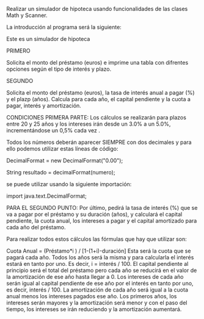 Realizar un simulador de hipoteca usando funcionalidades de las clases Math y Scanner. 

La introducción al programa será la siguiente:

Este es un simulador de hipoteca

PRIMERO

Solicita el monto del préstamo (euros) e imprime una tabla con difrentes opciones según el tipo de interés y plazo.

SEGUNDO

Solicita el monto del préstamo (euros), la tasa de interés anual a pagar (%) y el plazp (años). Calcula para cada año, el capital pendiente y la cuota a pagar, interés y amortización.


CONDICIONES PRIMERA PARTE:  Los cálculos se realizarán para plazos entre 20 y 25 años y los intereses irán desde un 3.0% a un 5.0%, incrementándose un 0,5% cada vez .

Todos los números deberán aparecer SIEMPRE con dos decimales y para ello podemos utilizar estas líneas de código:

DecimalFormat = new DecimalFormat("0.00");

String resultado = decimalFormat(numero);

se puede utilizar usando la siguiente importación:

import java.text.DecimalFormat;


PARA EL SEGUNDO PUNTO: Por último, pedirá la tasa de interés (%) que se va a pagar por el préstamo y su duración (años), y calculará el capital pendiente, la cuota anual, los intereses a pagar y el capital amortizado para cada año del préstamo.


Para realizar todos estos cálculos las fórmulas que hay que utilizar son:

Cuota Anual = (Préstamo*i ) / [1-(1+i)-duración]
Esta será la cuota que se pagará cada año. Todos los años será la misma y para calcularla el interés estará en tanto por uno. Es decir, i = interés / 100.
El capital pendiente al principio será el total del préstamo pero cada año se reducirá en el valor de la amortización de ese año hasta llegar a 0.
Los intereses de cada año serán igual al capital pendiente de ese año por el interés en tanto por uno, es decir, interés / 100.
La amortización de cada año será igual a la cuota anual menos los intereses pagados ese año. Los primeros años, los intereses serán mayores y la amortización será menor y con el paso del tiempo, los intereses se irán reduciendo y la amortización aumentará.